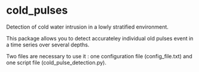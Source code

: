 # cold_pulses
 Detection of cold water intrusion in a lowly stratified environment.

 This package allows you to detect accurateley individual old pulses event in a time series over several depths.

 Two files are necessary to use it : one configuration file (config_file.txt) and one script file (cold_pulse_detection.py).
